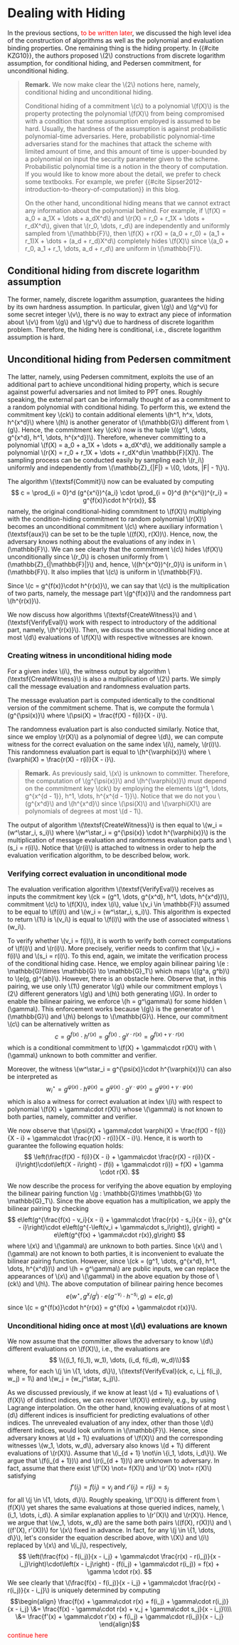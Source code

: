 # Dealing with Hiding
In the previous sections, <span style="color:red"> to be written later</span>, we discussed the high level idea of the construction of algorithms as well as the polynomial and evaluation binding properties. One remaining thing is the hiding property. In {{#cite KZG10}}, the authors proposed \\(2\\) constructions from discrete logarithm assumption, for conditional hiding, and Pedersen commitment, for unconditional hiding.

> **Remark.** We now make clear the \\(2\\) notions here, namely, conditional hiding and unconditional hiding.
>
> Conditional hiding of a commitment \\(c\\) to a polynomial \\(f(X)\\) is the property protecting the polynomial \\(f(X)\\) from being compromised with a condition that some assumption employed is assumed to be hard. Usually, the hardness of the assumption is against probabilistic polynomial-time adversaries. Here, probabilistic polynomial-time adversaries stand for the machines that attack the scheme with limited amount of time, and this amount of time is upper-bounded by a polynomial on input the security parameter given to the scheme. Probabilistic polynomial time is a notion in the theory of computation. If you would like to know more about the detail, we prefer to check some textbooks. For example, we prefer {{#cite Sipser2012-introduction-to-theory-of-computation}} in this blog.
>
> On the other hand, unconditional hiding means that we cannot extract any information about the polynomial behind. For example, if \\(f(X) = a_0 + a_1X + \dots + a_dX^d\\) and \\(r(X) = r_0 + r_1X + \dots + r_dX^d\\), given that \\(r_0, \dots, r_d\\) are independently and uniformly sampled from \\(\mathbb{F}\\), then \\(f(X) + r(X) = (a_0 + r_0) + (a_1 + r_1)X + \dots + (a_d + r_d)X^d\\) completely hides \\(f(X)\\) since \\(a_0 + r_0, a_1 + r_1, \dots, a_d + r_d\\) are uniform in \\(\mathbb{F}\\).

## Conditional hiding from discrete logarithm assumption 
The former, namely, discrete logarithm assumption, guarantees the hiding by its own hardness assumption. In particular, given \\(g\\) and \\(g^v\\) for some secret integer \\(v\\), there is no way to extract any piece of information about \\(v\\) from \\(g\\) and \\(g^v\\) due to hardness of discrete logarithm problem. Therefore, the hiding here is conditional, i.e., discrete logarithm assumption is hard. 

## Unconditional hiding from Pedersen commitment 
The latter, namely, using Pedersen commitment, exploits the use of an additional part to achieve unconditional hiding property, which is secure against powerful adversaries and not limited to PPT ones. Roughly speaking, the external part can be informally thought of as a commitment to a random polynomial with conditional hiding. To perform this, we extend the commitment key \\(ck\\) to contain additional elements \\(h^1, h^x, \dots, h^{x^d}\\) where \\(h\\) is another generator of \\(\mathbb{G}\\) different from \\(g\\). Hence, the commitment key \\(ck\\) now is the tuple \\((g^1, \dots, g^{x^d}, h^1, \dots, h^{x^d})\\). Therefore, whenever committing to a polynomial \\(f(X) = a_0 + a_1X + \dots + a_dX^d\\), we additionally sample a polynomial \\(r(X) = r_0 + r_1X + \dots + r_dX^d\in \mathbb{F}[X]\\). The sampling process can be conducted easily by sampling each \\(r_i\\) uniformly and independently from \\(\mathbb{Z}_{|F|} = \\{0, \dots, |F| - 1\\}\\).

The algorithm \\(\textsf{Commit}\\) now can be evaluated by computing
$$
    c = \prod_{i = 0}^d (g^{x^i})^{a_i} \cdot \prod_{i = 0}^d (h^{x^i})^{r_i} = g^{f(x)}\cdot h^{r(x)},
$$
namely, the original conditional-hiding commitment to \\(f(X)\\) multiplying with the condition-hiding commitment to random polynomial \\(r(X)\\) becomes an unconditional commitment \\(c\\) where auxiliary information \\(\textsf{aux}\\) can be set to be the tuple \\((f(X), r(X))\\). Hence, now, the adversary knows nothing about the evaluations of any index in \\(\mathbb{F}\\). We can see clearly that the commitment \\(c\\) hides \\(f(X)\\) unconditionally since \\(r_0\\) is chosen uniformly from \\(\mathbb{Z}_{|\mathbb{F}|}\\) and, hence, \\((h^{x^0})^{r_0}\\) is uniform in \\(\mathbb{F}\\). It also implies that \\(c\\) is uniform in \\(\mathbb{F}\\).

Since \\(c = g^{f(x)}\cdot h^{r(x)}\\), we can say that \\(c\\) is the multiplication of two parts, namely, the message part \\(g^{f(x)}\\) and the randomness part \\(h^{r(x)}\\).

We now discuss how algorithms \\(\textsf{CreateWitness}\\) and \\(\textsf{VerifyEval}\\) work with respect to introductory of the additional part, namely, \\(h^{r(x)}\\). Then, we discuss the unconditional hiding once at most \\(d\\) evaluations of \\(f(X)\\) with respective witnesses are known.

### Creating witness in unconditional hiding mode
For a given index \\(i\\), the witness output by algorithm \\(\textsf{CreateWitness}\\) is also a multiplication of \\(2\\) parts. We simply call the message evaluation and randomness evaluation parts. 

The message evaluation part is computed identically to the conditional version of the commitment scheme. That is, we compute the formula \\(g^{\psi(x)}\\) where \\(\psi(X) = \frac{f(X) - f(i)}{X - i}\\).

The randomness evaluation part is also conducted similarly. Notice that, since we employ \\(r(X)\\) as a polynomial of degree \\(d\\), we can compute witness for the correct evaluation on the same index \\(i\\), namely, \\(r(i)\\). This randomness evaluation part is equal to \\(h^{\varphi(x)}\\) where \\(\varphi(X) = \frac{r(X) - r(i)}{X - i}\\).

> **Remark.** As previously said, \\(x\\) is unknown to committer. Therefore, the computation of \\(g^{\psi(x)}\\) and \\(h^{\varphi(x)}\\) must depend on the commitment key \\(ck\\) by employing the elements \\(g^1, \dots, g^{x^{d - 1}}, h^1, \dots, h^{x^{d - 1}}\\). Notice that we do not you \\(g^{x^d}\\) and \\(h^{x^d}\\) since \\(\psi(X)\\) and \\(\varphi(X)\\) are polynomials of degrees at most \\(d - 1\\).

The output of algorithm \\(\textsf{CreateWitness}\\) is then equal to \\(w_i = (w^\star_i, s_i)\\) where \\(w^\star_i = g^{\psi(x)} \cdot h^{\varphi(x)}\\) is the multiplication of message evaluation and randomness evaluation parts and \\(s_i = r(i)\\). Notice that \\(r(i)\\) is attached to witness in order to help the evaluation verification algorithm, to be described below, work.

### Verifying correct evaluation in unconditional mode
The evaluation verification algorithm \\(\textsf{VerifyEval}\\) receives as inputs the commitment key \\(ck = (g^1, \dots, g^{x^d}, h^1, \dots, h^{x^d})\\), commitment \\(c\\) to \\(f(X)\\), index \\(i\\), value \\(v_i \in \mathbb{F}\\) assumed to be equal to \\(f(i)\\) and \\(w_i = (w^\star_i, s_i)\\). This algorithm is expected to return \\(1\\) is \\(v_i\\) is equal to \\(f(i)\\) with the use of associated witness \\(w_i\\).

To verify whether \\(v_i = f(i)\\), it is worth to verify both correct computations of \\(f(i)\\) and \\(r(i)\\). More precisely, verifier needs to confirm that \\(v_i = f(i)\\) and \\(s_i = r(i)\\). To this end, again, we imitate the verification process of the conditional hiding case. Hence, we employ again bilinear pairing \\(e : \mathbb{G}\times \mathbb{G} \to \mathbb{G}_T\\) which maps \\((g^a, g^b)\\) to \\(e(g, g)^{ab}\\). However, there is an obstacle here. Observe that, in this pairing, we use only \\(1\\) generator \\(g\\) while our commitment employs \\(2\\) different generators \\(g\\) and \\(h\\) both generating \\(G\\). In order to enable the bilinear pairing, we enforce \\(h = g^\gamma\\) for some hidden \\(\gamma\\). This enforcement works because \\(g\\) is the generator of \\(\mathbb{G}\\) and \\(h\\) belongs to \\(\mathbb{G}\\). Hence, our commitment \\(c\\) can be alternatively written as 
$$
    c = g^{f(x)}\cdot h^{r(x)} = g^{f(x)}\cdot g^{\gamma \cdot r(x)} = g^{f(x) + \gamma\cdot r(x)}
$$
which is a conditional commitment to \\(f(X) + \gamma\cdot r(X)\\) with \\(\gamma\\) unknown to both committer and verifier.

Moreover, the witness \\(w^\star_i = g^{\psi(x)}\cdot h^{\varphi(x)}\\) can also be interpreted as 
$$
    w^\star_i = g^{\psi(x)}\cdot h^{\varphi(x)}=g^{\psi(x)} \cdot g^{\gamma\cdot \varphi(x)} = g^{\psi(x) + \gamma\cdot \varphi(x)}
$$ 
which is also a witness for correct evaluation at index \\(i\\) with respect to polynomial \\(f(X) + \gamma\cdot r(X)\\) whose \\(\gamma\\) is not known to both parties, namely, committer and verifier.

We now observe that \\(\psi(X) + \gamma\cdot \varphi(X) = \frac{f(X) - f(i)}{X - i} + \gamma\cdot \frac{r(X) - r(i)}{X - i}\\). Hence, it is worth to guarantee the following equation holds:
$$
    \left(\frac{f(X) - f(i)}{X - i} + \gamma\cdot \frac{r(X) - r(i)}{X - i}\right)\cdot\left(X - i\right) - (f(i) + \gamma\cdot r(i)) = f(X) + \gamma \cdot r(X).
$$

We now describe the process for verifying the above equation by employing the bilinear pairing function \\(g : \mathbb{G}\times \mathbb{G} \to \mathbb{G}_T\\). Since the above equation has a multiplication, we apply the bilinear pairing by checking 
$$
    e\left(g^{\frac{f(x) - v_i}{x - i} + \gamma\cdot \frac{r(x) - s_i}{x - i}}, g^{x - i}\right)\cdot e\left(g^{-\left(v_i + \gamma\cdot s_i\right)}, g\right) = e\left(g^{f(x) + \gamma\cdot r(x)},g\right)
$$
where \\(x\\) and \\(\gamma\\) are unknown to both parties. Since \\(x\\) and \\(\gamma\\) are not known to both parties, it is inconvenient to evaluate the bilinear pairing function. However, since \\(ck = (g^1, \dots, g^{x^d}, h^1, \dots, h^{x^d})\\) and \\(h = g^\gamma\\) are public inputs, we can replace the appearances of \\(x\\) and \\(\gamma\\) in the above equation by those of \\(ck\\) and \\(h\\). The above computation of bilinear pairing hence becomes
$$
    e\left(w^\star, g^x / g^i\right)\cdot e\left(g^{-v_i}\cdot h^{-s_i}, g\right) = e(c, g)
$$
since \\(c = g^{f(x)}\cdot h^{r(x)} = g^{f(x) + \gamma\cdot r(x)}\\).
### Unconditional hiding once at most \\(d\\) evaluations are known
We now assume that the committer allows the adversary to know \\(d\\) different evaluations on \\(f(X)\\), i.e., the evaluations are
$$ \\{(i_1, f(i_1), w_1), \dots, (i_d, f(i_d), w_d)\\}$$
where, for each \\(j \in \\{1, \dots, d\\}\\), \\(\textsf{VerifyEval}(ck, c, i_j, f(i_j), w_j) = 1\\) and \\(w_j = (w_j^\star, s_j)\\).

As we discussed previously, if we know at least \\(d + 1\\) evaluations of \\(f(X)\\) of distinct indices, we can recover \\(f(X)\\) entirely, e.g., by using Lagrange interpolation. On the other hand, knowing evaluations of at most \\(d\\) different indices is insufficient for predicting evaluations of other indices. The unrevealed evaluation of any index, other than those \\(d\\) different indices, would look uniform in \\(\mathbb{F}\\). Hence, since adversary knows at \\(d + 1\\) evaluations of \\(f(X)\\) and the corresponding witnesses \\(w_1, \dots, w_d\\), adversary also knows \\(d + 1\\) different evaluations of \\(r(X)\\). Assume that \\(i_{d + 1} \not\in \\{i_1, \dots, i_d\\}\\). We argue that \\(f(i_{d + 1})\\) and \\(r(i_{d + 1})\\) are unknown to adversary. In fact, assume that there exist \\(f'(X) \not= f(X)\\) and \\(r'(X) \not= r(X)\\) satisfying
$$
    f'(i_j) = f(i_j) = v_j \text{ and } r'(i_j) = r(i_j) = s_j 
$$
for all \\(j \in \\{1, \dots, d\\}\\). Roughly speaking, \\(f'(X)\\) is different from \\(f(X)\\) yet shares the same evaluations at those queried indices, namely, \\(i_1, \dots, i_d\\). A similar explanation applies to \\(r'(X)\\) and \\(r(X)\\). Hence, we argue that \\(w_1, \dots, w_d\\) are the same both pairs \\((f(X), r(X))\\) and \\((f'(X), r'(X))\\) for \\(x\\) fixed in advance. In fact, for any \\(j \in \\{1, \dots, d\\}\\), let's consider the equation described above, with \\(X\\) and \\(i\\) replaced by \\(x\\) and \\(i_j\\), respectively, 
$$
    \left(\frac{f(x) - f(i_j)}{x - i_j} + \gamma\cdot \frac{r(x) - r(i_j)}{x - i_j}\right)\cdot\left(x - i_j\right) - (f(i_j) + \gamma\cdot r(i_j)) = f(x) + \gamma \cdot r(x).
$$
We see clearly that \\(\frac{f(x) - f(i_j)}{x - i_j} + \gamma\cdot \frac{r(x) - r(i_j)}{x - i_j}\\) is uniquely determined by computing 
$$\begin{align}
\frac{f(x) + \gamma\cdot r(x) + f(i_j) + \gamma\cdot r(i_j)}{x - i_j} \&= \frac{f(x) - \gamma\cdot r(x) + v_j + \gamma\cdot s_j}{x - i_j}\\\\
\&= \frac{f'(x) + \gamma\cdot r'(x) + f(i_j) + \gamma\cdot r(i_j)}{x - i_j}
\end{align}$$<span style="color:red">continue here</span>